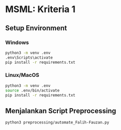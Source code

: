 # MSML: Kriteria 1

## Setup Environment

### Windows

```bash
python3 -m venv .env
.env\Scripts\activate
pip install -r requirements.txt
```

### Linux/MacOS

```bash
python3 -m venv .env
source .env/bin/activate
pip install -r requirements.txt
```

## Menjalankan Script Preprocessing

```bash
python3 preprocessing/automate_Falih-Fauzan.py
```
